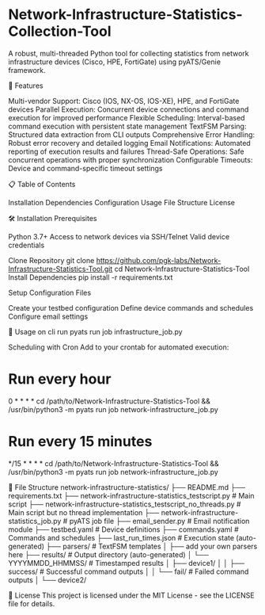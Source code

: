# Network-Infrastructure-Statistics-Collection-Tool
A robust, multi-threaded Python tool for collecting statistics from network infrastructure devices (Cisco, HPE, FortiGate) using pyATS/Genie framework.

🚀 Features

Multi-vendor Support: Cisco (IOS, NX-OS, IOS-XE), HPE, and FortiGate devices
Parallel Execution: Concurrent device connections and command execution for improved performance
Flexible Scheduling: Interval-based command execution with persistent state management
TextFSM Parsing: Structured data extraction from CLI outputs
Comprehensive Error Handling: Robust error recovery and detailed logging
Email Notifications: Automated reporting of execution results and failures
Thread-Safe Operations: Safe concurrent operations with proper synchronization
Configurable Timeouts: Device and command-specific timeout settings

📋 Table of Contents

Installation
Dependencies
Configuration
Usage
File Structure
License

🛠️ Installation
Prerequisites

Python 3.7+
Access to network devices via SSH/Telnet
Valid device credentials

Clone Repository
git clone https://github.com/pgk-labs/Network-Infrastructure-Statistics-Tool.git
cd Network-Infrastructure-Statistics-Tool
Install Dependencies
pip install -r requirements.txt

Setup Configuration Files

Create your testbed configuration
Define device commands and schedules
Configure email settings

🚀 Usage
on cli run pyats run job infrastructure_job.py

Scheduling with Cron
Add to your crontab for automated execution:
# Run every hour
0 * * * * cd /path/to/Network-Infrastructure-Statistics-Tool && /usr/bin/python3 -m pyats run job network-infrastructure_job.py

# Run every 15 minutes
*/15 * * * * cd /path/to/Network-Infrastructure-Statistics-Tool && /usr/bin/python3 -m pyats run job network-infrastructure_job.py

📁 File Structure
network-infrastructure-statistics/
├── README.md
├── requirements.txt
├── network-infrastructure-statistics_testscript.py          # Main script
├── network-infrastructure-statistics_testscript_no_threads.py          # Main script but no thread implementation
├── network-infrastructure-statistics_job.py        # pyATS job file
├── email_sender.py             # Email notification module
├── testbed.yaml               # Device definitions
├── commands.yaml              # Commands and schedules
├── last_run_times.json        # Execution state (auto-generated)
├── parsers/                   # TextFSM templates
│   ├── add your own parsers here
├── results/                   # Output directory (auto-generated)
│   └── YYYYMMDD_HHMMSS/      # Timestamped results
│       ├── device1/
│       │   ├── success/       # Successful command outputs
│       │   └── fail/          # Failed command outputs
│       └── device2/

📄 License
This project is licensed under the MIT License - see the LICENSE file for details.

